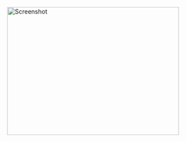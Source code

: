<img src="https://github.com/Areeb786123/hussle/assets/56149022/ad1918fe-d7c6-498e-9b5e-4a176950c620" alt="Screenshot" width="400" height="300">

